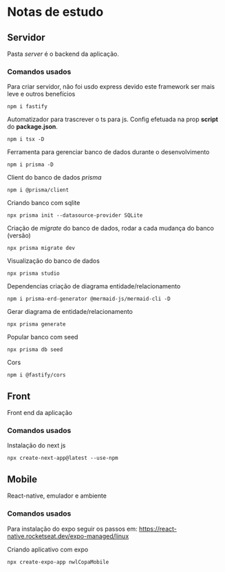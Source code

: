 # Notas de estudo
## Servidor

Pasta *server* é o backend da aplicação.

### Comandos usados

Para criar servidor, não foi usdo express devido este framework ser mais leve e outros benefícios
```
npm i fastify
``` 


Automatizador para trascrever o ts para js. Config efetuada na prop **script** do **package.json**.
```
npm i tsx -D
```


Ferramenta para gerenciar banco de dados durante o desenvolvimento
```
npm i prisma -D
```


Client do banco de dados *prisma*
```
npm i @prisma/client
```


Criando banco com sqlite
```
npx prisma init --datasource-provider SQLite
```


Criação de *migrate* do banco de dados, rodar a cada mudança do banco (versão)
```
npx prisma migrate dev
```


Visualização do banco de dados
```
npx prisma studio
```


Dependencias criação de diagrama entidade/relacionamento
```
npm i prisma-erd-generator @mermaid-js/mermaid-cli -D
```


Gerar diagrama de entidade/relacionamento
```
npx prisma generate
```


Popular banco com seed
```
npx prisma db seed
```


Cors
```
npm i @fastify/cors
```

## Front

Front end da aplicação


### Comandos usados


Instalação do next js
```
npx create-next-app@latest --use-npm
```


## Mobile

React-native, emulador e ambiente


### Comandos usados

Para instalação do expo seguir os passos em: https://react-native.rocketseat.dev/expo-managed/linux


Criando aplicativo com expo
```
npx create-expo-app nwlCopaMobile
```